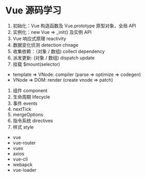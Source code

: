# Vue 源码学习

1. 初始化：Vue 构造函数及 Vue.prototype 原型对象，全局 API
1. 实例化：new Vue => _init() 及实例 API
1. Vue 响应式原理 reactivity
  1. 数据变化侦测 detection chnage
  1. 收集依赖：（对象 / 数组) collect dependency
  1. 派发更新: (对象 / 数组) dispatch update
1. 挂载 $mount(selector)
  - template => VNode: compiler (parse => optimize => codegen)
  - VNode => DOM: render (create vnode => patch)
1. 组件 component
1. 生命周期 lifecycle
1. 事件 events
1. nextTick
1. mergeOptions
1. 指令系统 directives
1. 样式 style

- vue
- vue-router
- vuex
- axios
- vue-cli
- webapck
- vue-loader